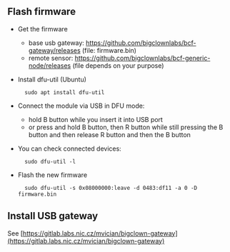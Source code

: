 ## Flash firmware

- Get the firmware
	- base usb gateway: https://github.com/bigclownlabs/bcf-gateway/releases (file: firmware.bin)
	- remote sensor: https://github.com/bigclownlabs/bcf-generic-node/releases (file depends on your purpose)
- Install dfu-util (Ubuntu)

		sudo apt install dfu-util

- Connect the module via USB in DFU mode:
	- hold B button while you insert it into USB port
	- or press and hold B button, then R button while still pressing the B button and then release R button and then the B button

- You can check connected devices:

		sudo dfu-util -l

- Flash the new firmware

		sudo dfu-util -s 0x08000000:leave -d 0483:df11 -a 0 -D firmware.bin

## Install USB gateway

See [https://gitlab.labs.nic.cz/mvician/bigclown-gateway](https://gitlab.labs.nic.cz/mvician/bigclown-gateway)
